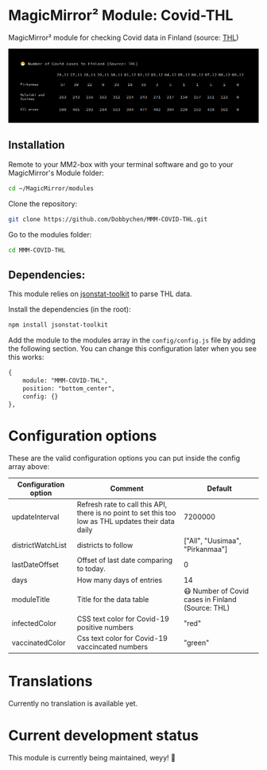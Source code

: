 # MagicMirror² Module: Covid-THL 
MagicMirror² module for checking Covid data in Finland (source: [THL](https://thl.fi/en/web/thlfi-en/statistics/statistical-databases/open-data/confirmed-corona-cases-in-finland-covid-19-))

![Screenshot](img/Screenshot.png)

## Installation

Remote to your MM2-box with your terminal software and go to your MagicMirror's Module folder:
````bash
cd ~/MagicMirror/modules
````

Clone the repository:
````bash
git clone https://github.com/Dobbychen/MMM-COVID-THL.git
````

Go to the modules folder:
````bash
cd MMM-COVID-THL
````

## Dependencies:
This module relies on [jsonstat-toolkit](https://github.com/jsonstat/toolkit) to parse THL data.

Install the dependencies (in the root):
````bash
npm install jsonstat-toolkit
````

Add the module to the modules array in the `config/config.js` file by adding the following section. You can change this configuration later when you see this works:
```
{
	module: "MMM-COVID-THL",
	position: "bottom_center",
	config: {}
},
```

# Configuration options

These are the valid configuration options you can put inside the config array above:

Configuration option | Comment | Default 
---|---|---
updateInterval | Refresh rate to call this API, there is no point to set this too low as THL updates their data daily | 7200000
districtWatchList | districts to follow | ["All", "Uusimaa", "Pirkanmaa"]
lastDateOffset | Offset of last date comparing to today. | 0 
days | How many days of entries | 14
moduleTitle | Title for the data table | 😷 Number of Covid cases in Finland (Source: THL)
infectedColor | CSS text color for Covid-19 positive numbers |  "red" 
vaccinatedColor | Css text color for Covid-19 vaccincated numbers | "green" 

# Translations

Currently no translation is available yet.

# Current development status

This module is currently being maintained, weyy! 🎉